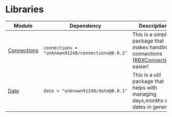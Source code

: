 # Libraries

| Module | Dependency | Description |
| -- | -- | -- |
| [Connections](https://unknown91248.github.io/Libraries/api/Connections) | `connections = "unknown91248/connections@0.0.2"` | This is a simple package that makes handling connections ([RBXConnection](https://create.roblox.com/docs/reference/engine/datatypes/RBXScriptConnection)) easier! |
| [Date](https://unknown91248.github.io/Libraries/api/Date) | `date = "unknown91248/date@0.0.1"` | This is a util package that helps with managing days,months and dates in general. |
